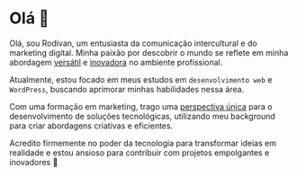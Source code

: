
# Olá :wave:

Olá, sou Rodivan, um entusiasta da comunicação intercultural e do marketing digital. Minha paixão por descobrir o mundo se reflete em minha abordagem <u>versátil</u> e <u>inovadora</u> no ambiente profissional.


Atualmente, estou focado em meus estudos em `desenvolvimento web` e `WordPress`, buscando aprimorar minhas habilidades nessa área.


Com uma formação em marketing, trago uma <u>perspectiva única</u> para o desenvolvimento de soluções tecnológicas, utilizando meu background para criar abordagens criativas e eficientes.


Acredito firmemente no poder da tecnologia para transformar ideias em realidade e estou ansioso para contribuir com projetos empolgantes e inovadores :rocket:
